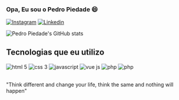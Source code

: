 ### Opa, Eu sou o Pedro Piedade 😄


[![Instagram](https://img.shields.io/badge/LinkedIn-0077B5?style=for-the-badge&logo=linkedin&logoColor=white)](https://www.linkedin.com/in/pedro-piedade-2146b2249/)
[![Linkedin](https://img.shields.io/badge/Instagram-E4405F?style=for-the-badge&logo=instagram&logoColor=white)](https://www.instagram.com/pedroopiedade/)

![Pedro Piedade's GitHub stats](https://github-readme-stats.vercel.app/api?username=pedropiedadee&show_icons=true&theme=dracula)

## Tecnologias que eu utilizo

<div style="display: inline_block">
  <img align="center" src="https://img.shields.io/badge/HTML5-E34F26?style=for-the-badge&logo=html5&logoColor=white" alt="html 5" />
  <img align="center" src="https://img.shields.io/badge/CSS3-1572B6?style=for-the-badge&logo=css3&logoColor=white" alt="css 3" />
  <img align="center" src="https://img.shields.io/badge/JavaScript-F7DF1E?style=for-the-badge&logo=javascript&logoColor=black" alt="javascript" />
  <img align="center" src="https://img.shields.io/badge/Vue.js-35495E?style=for-the-badge&logo=vue.js&logoColor=4FC08D" alt="vue js" />
  <img align="center" src="https://img.shields.io/badge/PHP-777BB4?style=for-the-badge&logo=php&logoColor=white" alt="php" />
   <img align="center" src="https://img.shields.io/badge/Laravel-FF2D20?style=for-the-badge&logo=laravel&logoColor=white" alt="php" />
</div>

<br/>

"Think different and change your life, think the same and nothing will happen"
